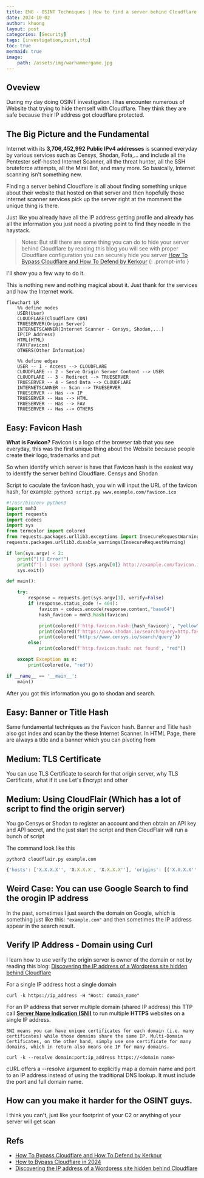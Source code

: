 ```yaml
---
title: ENG - OSINT Techniques | How to find a server behind Cloudflare
date: 2024-10-02
author: khuong
layout: post
categories: [Security]
tags: [investigation,osint,ttp]
toc: true
mermaid: true
image:
    path: /assets/img/warhammergame.jpg
---
```



## Oveview

During my day doing OSINT investigation. I has encounter numerous of Website that trying to hide themself with Cloudflare. They think they are safe because their IP address got cloudflare protected.

## The Big Picture and the Fundamental

Internet with its **3,706,452,992 Public IPv4 addresses** is scanned everyday by various services such as Censys, Shodan, Fofa,... and include all the Pentester self-hosted Internet Scanner, all the threat hunter, all the SSH bruteforce attempts, all the Mirai Bot, and many more. So basically, Internet scanning isn't something new. 

Finding a server behind Cloudflare is all about finding something unique about their website that hosted on that server and then hopefully those internet scanner services pick up the server right at the momment the unique thing is there.

Just like you already have all the IP address getting profile and already has all the information you just need a pivoting point to find they needle in the haystack.


> Notes: But still there are some thing you can do to hide your server behind Cloudflare by reading this blog you will see with proper Cloudflare configuration you can securely hide you server
> [How To Bypass Cloudflare and How To Defend by Kerkour](https://kerkour.com/how-to-bypass-cloudflare-and-how-to-defend)
{: .prompt-info }


I'll show you a few way to do it.

This is nothing new and nothing magical about it. Just thank for the services and how the Internet work. 


```mermaid
flowchart LR
    %% define nodes
    USER(User)
    CLOUDFLARE(Cloudflare CDN)
    TRUESERVER(Origin Server)
    INTERNETSCANNER(Internet Scanner - Censys, Shodan,...)
    IP(IP Address)
    HTML(HTML)
    FAV(Favicon)
    OTHERS(Other Information)

    %% define edges    
    USER -- 1 - Access --> CLOUDFLARE
    CLOUDFLARE -- 2 - Serve Origin Server Content --> USER
    CLOUDFLARE -- 3 - Redirect --> TRUESERVER
    TRUESERVER -- 4 - Send Data --> CLOUDFLARE
    INTERNETSCANNER -- Scan --> TRUESERVER
    TRUESERVER -- Has --> IP
    TRUESERVER -- Has --> HTML
    TRUESERVER -- Has --> FAV
    TRUESERVER -- Has --> OTHERS
```

## Easy: Favicon Hash

**What is Favicon?** Favicon is a logo of the browser tab that you see everyday, this was the first unique thing about the Website because people create their logo, trademarks
and put 

So when identify which server is have that Favicon hash is the easiest way to identify the server behind Cloudflare. Censys and Shodan 

Script to caculate the favicon hash, you win will input the URL of the favicon hash, for example: `python3 script.py www.example.com/favicon.ico`

```python
#!/usr/bin/env python3
import mmh3
import requests
import codecs
import sys
from termcolor import colored
from requests.packages.urllib3.exceptions import InsecureRequestWarning
requests.packages.urllib3.disable_warnings(InsecureRequestWarning)

if len(sys.argv) < 2:
	print("[!] Error!")
	print(f"[-] Use: python3 {sys.argv[0]} http://example.com/favicon.ico")
	sys.exit()

def main():

    try:
        response = requests.get(sys.argv[1], verify=False)
        if (response.status_code != 404):
            favicon = codecs.encode(response.content,"base64")
            hash_favicon = mmh3.hash(favicon)

            print(colored(f'http.favicon.hash:{hash_favicon}', "yellow"))
            print(colored(f'https://www.shodan.io/search?query=http.favicon.hash%3A'+str(hash_favicon), "green"))
            print(colored('http:s//www.censys.io/search/query'))
        else:
            print(colored(f'http.favicon.hash: not found', "red"))

    except Exception as e:
        print(colored(e, "red"))

if __name__ == '__main__':
	main()
```

After you got this information you go to shodan and search.

## Easy: Banner or Title Hash

Same fundamental techniques as the Favicon hash. Banner and Title hash also got index and scan by the these Internet Scanner. In HTML Page, there are always a title and a banner which you can pivoting from




## Medium: TLS Certificate 

You can use TLS Certificate to search for that origin server, why TLS Certificate, what if it use Let's Encrypt and other


## Medium: Using CloudFlair (Which has a lot of script to find the origin server)

You go Censys or Shodan to register an account and then obtain an API key and API secret, and the just start the script and then CloudFlair will run a bunch of script 

The command look like this

```shell
python3 cloudflair.py example.com
```

```javascript
{'hosts': ['X.X.X.X'', 'X.X.X.X', 'X.X.X.X''], 'origins': [('X.X.X.X'', 'Unexpected HTTP status code 404'), ('X.X.X.X'', 'HTML content identical to example.com'), ('X.X.X.X'', 'HTML content identical to example.com')]}
```

## Weird Case: You can use Google Search to find the orogin IP address

In the past, sometimes I just search the domain on Google, which is something just like this: `"example.com"` and then sometimes the IP address appear in the search result. 
 
## Verify IP Address - Domain using Curl

I learn how to use verify the origin server is owner of the domain or not by reading this blog: [Discovering the IP address of a Wordpress site hidden behind Cloudflare](https://blog.nem.ec/2020/01/22/discover-cloudflare-wordpress-ip/)

For a single IP address host a single domain

```shell
curl -k https://ip_address -H "Host: domain_name"
```

For an IP address that server multiple domain (shared IP address) this TTP call [**Server Name Indication (SNI)**](https://www.cloudflare.com/learning/ssl/what-is-sni/) to run multiple **HTTPS** websites on a single IP address. 

`SNI means you can have unique certificates for each domain (i.e. many certificates) while those domains share the same IP. Multi-Domain Certificates, on the other hand, simply use one certificate for many domains, which in return also means one IP for many domains.`

```shell
curl -k --resolve domain:port:ip_address https://<domain name>
```

cURL offers a --resolve argument to explicitly map a domain name and port to an IP address instead of using the traditional DNS lookup. It must include the port and full domain name.

## How can you make it harder for the OSINT guys.

I think you can't, just like your footprint of your C2 or anything of your server will get scan

## Refs

- [How To Bypass Cloudflare and How To Defend by Kerkour](https://kerkour.com/how-to-bypass-cloudflare-and-how-to-defend)
- [How to Bypass Cloudflare in 2024](https://scrapeops.io/web-scraping-playbook/how-to-bypass-cloudflare/)
- [Discovering the IP address of a Wordpress site hidden behind Cloudflare](https://blog.nem.ec/2020/01/22/discover-cloudflare-wordpress-ip/)



